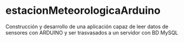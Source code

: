 # estacionMeteorologicaArduino
Construcción y desarrollo de una aplicación capaz de leer datos de sensores con ARDUINO y ser trasvasados a un servidor con BD MySQL
